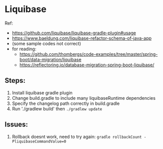 # Liquibase

Ref: 
- https://github.com/liquibase/liquibase-gradle-plugin#usage
- https://www.baeldung.com/liquibase-refactor-schema-of-java-app 
- (some sample codes not correct)
- for reading:
  - https://github.com/thombergs/code-examples/tree/master/spring-boot/data-migration/liquibase
  - https://reflectoring.io/database-migration-spring-boot-liquibase/
  

## Steps:
1. Install liquibase gradle plugin
2. Change build.gradle to include many liquibaseRuntime dependencies
3. Specify the changelog path correctly in build.gradle
4. Run './gradlew build' then `./gradlew update`

## Issues:
1. Rollback doesnt work, need to try again: `gradle rollbackCount -PliquibaseCommandValue=0`
